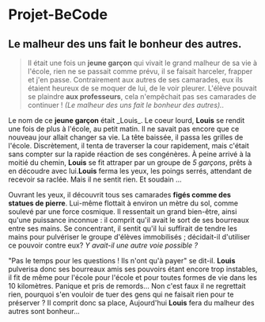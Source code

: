 # Projet-BeCode
## Le malheur des uns fait le bonheur des autres.

>Il était une fois un **jeune garçon** qui vivait le grand malheur de sa vie à l'école, rien ne se passait comme prévu, il se faisait harceler,
frapper et j'en passe. Contrairement aux autres de ses camarades, eux ils étaient heureux de se moquer de lui, de le voir pleurer.
L'élève pouvait se plaindre **aux professeurs**, cela n'empêchait pas ses camarades de continuer ! *(Le malheur des uns fait le bonheur des autres)..*

Le nom de ce **jeune garçon** était \_Louis\_. 
Le coeur lourd, **Louis** se rendit une fois de plus à l'école, au petit matin. Il ne savait pas encore que ce nouveau jour allait changer sa vie.
La tête baissée, il passa les grilles de l'école. Discrètement, il tenta de traverser la cour rapidement, mais c'était sans compter sur la rapide réaction de ses congénères. À peine arrivé à la moitié du chemin, **Louis** se fit attraper par un groupe de *5 garçons*, prêts à en découdre avec lui.**Louis** ferma les yeux, les poings serrés, attendant de recevoir sa raclée. Mais il ne sentit rien. Et soudain ...

Ouvrant les yeux, il découvrit tous ses camarades **figés comme des statues de pierre**. Lui-même flottait à environ un mètre du sol, comme soulevé par une force cosmique. Il ressentait un grand bien-être, ainsi qu'une puissance inconnue : il comprit qu'il avait le sort de ses bourreaux entre ses mains. Se concentrant, il sentit qu'il lui suffirait de tendre les mains pour pulvériser le groupe d'élèves immobilisés ; décidait-il d'utiliser ce pouvoir contre eux? *Y avait-il une autre voie possible ?*

"Pas le temps pour les questions ! Ils n'ont qu'à payer" se dit-il. **Louis** pulverisa donc ses bourreaux amis ses pouvoirs étant encore trop instables, il fit de même pour l'école pour l'école et pour toutes formes de vie dans les 10 kilomètres.
Panique et pris de remords... Non c'est faux il ne regrettait rien, pourquoi s'en vouloir de tuer des gens qui ne faisait rien pour te préserver ?
Il comprit donc sa place, Aujourd'hui **Louis** fera du malheur des autres sont bonheur... 
